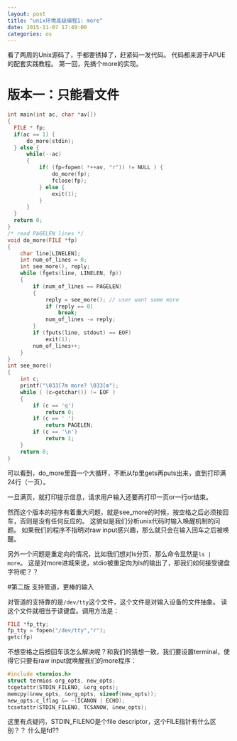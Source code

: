 ```yaml
---
layout: post
title: "unix环境高级编程1: more"
date: 2015-11-07 17:49:00
categories: os
---
```


看了两周的Unix源码了，手都要锈掉了，赶紧码一发代码。
代码都来源于APUE的配套实践教程。
第一回，先搞个more的实现。

# 版本一：只能看文件

```c
int main(int ac, char *av[])
{
  FILE * fp;
  if(ac == 1) {
      do_more(stdin);
  } else {
      while(--ac) 
      {
          if( (fp=fopen( *++av, "r")) != NULL ) {
              do_more(fp);
              fclose(fp);
          } else {
              exit(1);
          }
      }
  }
  return 0;
}
/* read PAGELEN lines */
void do_more(FILE *fp)
{
    char line[LINELEN];
    int num_of_lines = 0;
    int see_more(), reply;
    while (fgets(line, LINELEN, fp))
    {
        if (num_of_lines == PAGELEN) 
        {
            reply = see_more(); // user want some more
            if (reply == 0)
                break;
            num_of_lines -= reply;
        }
        if (fputs(line, stdout) == EOF)
            exit(1);
        num_of_lines++;
    }
}
int see_more()
{
    int c;
    printf("\033[7m more? \033[m");
    while ( (c=getchar()) != EOF )
    {
        if (c == 'q')
            return 0;
        if (c == ' ')
            return PAGELEN;
        if (c == '\n')
            return 1;
    }
    return 0;
}
```

可以看到，do_more里面一个大循环，不断从fp里gets再puts出来，直到打印满24行（一页）。

一旦满页，就打印提示信息，请求用户输入还要再打印一页or一行or结束。

然而这个版本的程序有着重大问题，就是see_more的时候，按空格之后必须按回车，否则是没有任何反应的。
这貌似是我们分析unix代码时输入唤醒机制的问题。
如果我们的程序不指明对raw input感兴趣，那么就只会在输入回车之后被唤醒。

另外一个问题是重定向的情况，比如我们想对ls分页，那么命令显然是`ls | more`。
这是对more进城来说，stdio被重定向为ls的输出了，那我们如何接受键盘字符呢？？

#第二版 支持管道，更棒的输入

对管道的支持靠的是`/dev/tty`这个文件，这个文件是对输入设备的文件抽象。
读这个文件就相当于读键盘。调用方法是：

```c
FILE *fp_tty;
fp_tty = fopen("/dev/tty","r");
getc(fp)
```

不想空格之后按回车该怎么解决呢？和我们的猜想一致，我们要设置terminal，使得它只要有raw input就唤醒我们的more程序：

```c
#include <termios.h>
struct termios org_opts, new_opts;
tcgetattr(STDIN_FILENO, &org_opts);
memcpy(&new_opts, &org_opts, sizeof(new_opts));
new_opts.c_lflag &= ~(ICANON | ECHO);
tcsetattr(STDIN_FILENO, TCSANOW, &new_opts);
```

这里有点疑问，STDIN_FILENO是个file descriptor，这个FILE指针有什么区别？？
什么是fd??